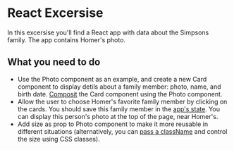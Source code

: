 # React Excersise
In this excersise you'll find a React app with data about the Simpsons family. The app contains Homer's photo.

## What you need to do
- Use the Photo component as an example, and create a new Card component to display detils about a family member: photo, name, and birth date. [Composit](https://reactjs.org/docs/components-and-props.html#composing-components) the Card component using the Photo component.
- Allow the user to choose Homer's favorite family member by clicking on the cards. You should save this family member in the [app's state](https://reactjs.org/docs/faq-state.html). You can display this person's photo at the top of the page, near Homer's.
- Add size as prop to Photo component to make it more reusable in different situations (alternatively, you can [pass a className](https://reactjs.org/docs/faq-styling.html) and control the size using CSS classes).
